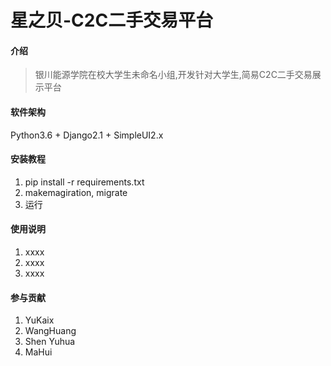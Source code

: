# 星之贝-C2C二手交易平台

#### 介绍
> 银川能源学院在校大学生未命名小组,开发针对大学生,简易C2C二手交易展示平台


#### 软件架构
Python3.6 + Django2.1 + SimpleUI2.x

#### 安装教程

1. pip install -r requirements.txt
2. makemagiration, migrate
3. 运行

#### 使用说明

1. xxxx
2. xxxx
3. xxxx

#### 参与贡献

1. YuKaix
2. WangHuang
3. Shen Yuhua
4. MaHui